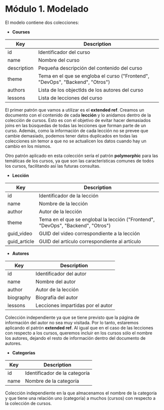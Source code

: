 # Módulo 1. Modelado

El modelo contiene dos colecciones:
- **Courses**

| Key | Description |
| ----------- | ----------- |
| id | Identificador del curso |
| name | Nombre del curso |
| description | Pequeña descripción del contenido del curso |
| theme | Tema en el que se engloba el curso ("Frontend", "DevOps", "Backend", "Otros") |
| authors | Lista de los objectIds de los autores del curso |
| lessons | Lista de lecciones del curso |

El primer patrón que vamos a utilizar es el **extended ref**. Creamos un documento con el contenido de cada **lección** y lo anidamos dentro de la colección de cursos. Esto es con el objetivo de evitar hacer demasiados joins en las búsquedas de todas las lecciones que forman parte de un curso. Además, como la información de cada lección no se prevee que cambie demasiado, podemos tener datos duplicados en todas las colecciones sin temor a que no se actualicen los datos cuando hay un cambio en los mismos.

Otro patrón aplicado en esta colección sería el patrón **polymorphic** para las temáticas de los cursos, ya que son las características comunes de todos los cursos, facilitando así las futuras consultas.

- **Lección**

| Key | Description |
| ----------- | ----------- |
| id | Identificador de la lección |
| name | Nombre de la lección |
| author | Autor de la lección |
| theme | Tema en el que se englobal la lección ("Frontend", "DevOps", "Backend", "Otros") |
| guid_video | GUID del video correspondiente a la lección |
| guid_article | GUID del artículo correspondiente al artículo |

- **Autores**

| Key | Description |
| ----------- | ----------- |
| id | Identificador del autor |
| name | Nombre del autor |
| author | Autor de la lección |
| biography | Biografía del autor |
| lessons | Lecciones impartidas por el autor |

Colección independiente ya que se tiene previsto que la página de información del autor no sea muy visitada. Por lo tanto, estaremos aplicando el patrón **extended ref**. Al igual que en el caso de las lecciones con respecto a los cursos, queremos incluir en los cursos sólo el nombre los autores, dejando el resto de información dentro del documento de autores.

- **Categorías**

| Key | Description |
| ----------- | ----------- |
| id | Identificador de la categoría |
| name | Nombre de la categoría |

Colección independiente en la que almacenamos el nombre de la categoría y que tiene una relación uno (categoría) a muchos (cursos) con respecto a la colección de cursos.
